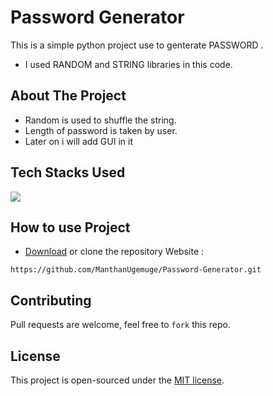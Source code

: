 # Password Generator
This is a simple python project use to genterate PASSWORD . 
- I used RANDOM and STRING libraries in this code. 

## About The Project
- Random is used to shuffle the string.
- Length of password is taken by user.
- Later on i will add GUI in it

## Tech Stacks Used
<!-- ![Python](https://img.shields.io/badge/Python-14354C?style=for-the-badge&logo=python&logoColor=white) -->
<a target="_blank" href="https://www.python.org/"><img src="https://img.shields.io/badge/Python-14354C?style=for-the-badge&logo=python&logoColor=white"></img></a>

## How to use Project


- [Download](https://github.com/ManthanUgemuge/Password-Generator/archive/refs/heads/main.zip) or clone the repository Website : 

```
https://github.com/ManthanUgemuge/Password-Generator.git
```

## Contributing
Pull requests are welcome, feel free to ```fork``` this repo.

## License
This project is open-sourced under the [MIT license]().
